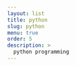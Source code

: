 ```yaml
---
layout: list
title: python
slug: python
menu: true
order: 5
description: >
  python programming
---
```

